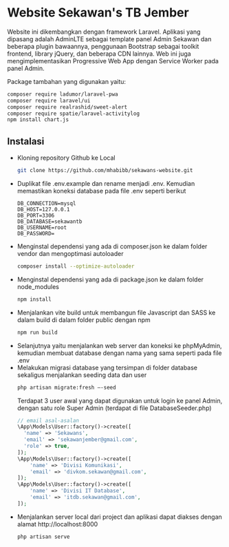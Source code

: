 # Website Sekawan's TB Jember

Website ini dikembangkan dengan framework Laravel. Aplikasi yang dipasang adalah AdminLTE sebagai template panel Admin Sekawan dan beberapa plugin bawaannya, penggunaan Bootstrap sebagai toolkit frontend, library jQuery, dan beberapa CDN lainnya. Web ini juga mengimplementasikan Progressive Web App dengan Service Worker pada panel Admin.

Package tambahan yang digunakan yaitu:
```bash
composer require ladumor/laravel-pwa
composer require laravel/ui
composer require realrashid/sweet-alert
composer require spatie/laravel-activitylog
npm install chart.js
```

## Instalasi
- Kloning repository Github ke Local
  ```bash
  git clone https://github.com/mhabibb/sekawans-website.git
  ```
- Duplikat file .env.example dan rename menjadi .env. Kemudian memastikan koneksi database pada file .env seperti berikut
  ```
  DB_CONNECTION=mysql
  DB_HOST=127.0.0.1
  DB_PORT=3306
  DB_DATABASE=sekawantb
  DB_USERNAME=root
  DB_PASSWORD=
  ```
- Menginstal dependensi yang ada di composer.json ke dalam folder vendor dan mengoptimasi autoloader
  ```bash
  composer install --optimize-autoloader
  ```
- Menginstal dependensi yang ada di package.json ke dalam folder node_modules
  ```bash
  npm install
  ```
- Menjalankan vite build untuk membangun file Javascript dan SASS ke dalam build di dalam folder public dengan npm
  ```bash
  npm run build
  ```
- Selanjutnya yaitu menjalankan web server dan koneksi ke phpMyAdmin, kemudian membuat database dengan nama yang sama seperti pada file .env 
- Melakukan migrasi database yang tersimpan di folder database sekaligus menjalankan seeding data dan user
  ```bash
  php artisan migrate:fresh –-seed
  ```
  Terdapat 3 user awal yang dapat digunakan untuk login ke panel Admin, dengan satu role Super Admin (terdapat di file DatabaseSeeder.php)
  ```php
  // email asal-asalan
  \App\Models\User::factory()->create([
    'name' => 'Sekawans',
    'email' => 'sekawanjember@gmail.com',
    'role' => true,
  ]);
  \App\Models\User::factory()->create([
      'name' => 'Divisi Komunikasi',
      'email' => 'divkom.sekawan@gmail.com',
  ]);
  \App\Models\User::factory()->create([
      'name' => 'Divisi IT Database',
      'email' => 'itdb.sekawan@gmail.com',
  ]);

  ```
- Menjalankan server local dari project dan aplikasi dapat diakses dengan alamat http://localhost:8000 
  ```bash
  php artisan serve
  ```
